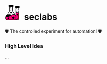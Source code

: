 <h1> 
  <img src='https://raw.githubusercontent.com/santakis/seclabs/master/seclabs/dashboard/static/dashboard/img/seclabs-big.png' width="48"/>
  &nbsp;seclabs
</h1>
🛡️ The controlled experiment for automation! 🛡️

### High Level Idea

...


